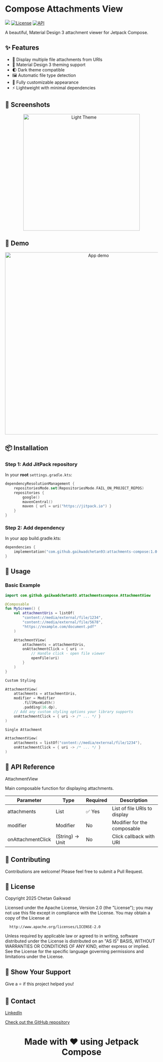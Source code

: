 # Compose Attachments View

[![](https://jitpack.io/v/gaikwadchetan93/attachments-compose.svg)](https://jitpack.io/#gaikwadchetan93/attachments-compose)
[![License](https://img.shields.io/badge/License-Apache%202.0-blue.svg)](LICENSE)
[![API](https://img.shields.io/badge/API-21%2B-brightgreen.svg?style=flat)](https://android-arsenal.com/api?level=21)

A beautiful, Material Design 3 attachment viewer for Jetpack Compose.

## ✨ Features

- 📎 Display multiple file attachments from URIs
- 🎨 Material Design 3 theming support
- 🌓 Dark theme compatible
- 🖼️ Automatic file type detection
- 📱 Fully customizable appearance
- ⚡ Lightweight with minimal dependencies

## 📸 Screenshots

  <p align="center">
    <img src="screenshots/Screenshot_1.png" width="384" alt="Light Theme"/>
  </p>

## 📸 Demo

<p align="center">
  <img src="./screenshots/Demo.gif" alt="App demo" width="600"/>
</p>

## 📦 Installation

### Step 1: Add JitPack repository

In your **root** `settings.gradle.kts`:

  ```kotlin
  dependencyResolutionManagement {
      repositoriesMode.set(RepositoriesMode.FAIL_ON_PROJECT_REPOS)
      repositories {
          google()
          mavenCentral()
          maven { url = uri("https://jitpack.io") }
      }
  }
```
###  Step 2: Add dependency

  In your app build.gradle.kts:

  ```kotlin
  dependencies {
      implementation("com.github.gaikwadchetan93:attachments-compose:1.0.0")
  }
```

##  🚀 Usage

  ### Basic Example

  ```kotlin
  import com.github.gaikwadchetan93.attachmentscompose.AttachmentView

  @Composable
  fun MyScreen() {
      val attachmentUris = listOf(
          "content://media/external/file/1234",
          "content://media/external/file/5678",
          "https://example.com/document.pdf"
      )

      AttachmentView(
          attachments = attachmentUris,
          onAttachmentClick = { uri ->
              // Handle click - open file viewer
              openFile(uri)
          }
      )
  }

  Custom Styling

  AttachmentView(
      attachments = attachmentUris,
      modifier = Modifier
          .fillMaxWidth()
          .padding(16.dp),
      // Add any custom styling options your library supports
      onAttachmentClick = { uri -> /* ... */ }
  )

  Single Attachment

  AttachmentView(
      attachments = listOf("content://media/external/file/1234"),
      onAttachmentClick = { uri -> /* ... */ }
  )

 ```

##  📖 API Reference

  AttachmentView

  Main composable function for displaying attachments.

  | Parameter         | Type             | Required | Description                  |
  |-------------------|------------------|----------|------------------------------|
  | attachments       | List<String>     | ✅ Yes    | List of file URIs to display |
  | modifier          | Modifier         | No       | Modifier for the composable  |
  | onAttachmentClick | (String) -> Unit | No       | Click callback with URI      |

 
##  🤝 Contributing

  Contributions are welcome! Please feel free to submit a Pull Request.

##  📄 License

  Copyright 2025 Chetan Gaikwad

  Licensed under the Apache License, Version 2.0 (the "License");
  you may not use this file except in compliance with the License.
  You may obtain a copy of the License at

      http://www.apache.org/licenses/LICENSE-2.0

  Unless required by applicable law or agreed to in writing, software
  distributed under the License is distributed on an "AS IS" BASIS,
  WITHOUT WARRANTIES OR CONDITIONS OF ANY KIND, either express or implied.
  See the License for the specific language governing permissions and
  limitations under the License.

##  🌟 Show Your Support

  Give a ⭐️ if this project helped you!

##  📧 Contact

[LinkedIn](https://www.linkedin.com/in/chetan-gaikwad/)

[Check out the GitHub repository](https://github.com/gaikwadchetan93/attachments-compose)

<h1 align="center">Made with ❤️ using Jetpack Compose</h1>
